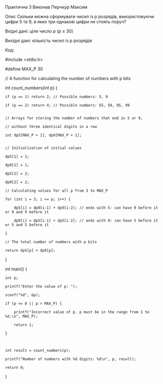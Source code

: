 Практична 3
Виконав Перчкур Максим

Опис
Скільки можна сформувати чисел із р розрядів, використовуючи цифри 5 та 9, в яких три однакові цифри не стоять поруч?

Вхідні дані: ціле число р (р ≤ 30)

Вихідні дані: кількість чисел із р розрядів

Код:


#include <stdio.h>

#define MAX_P 30

// A function for calculating the number of numbers with p bits

int count_numbers(int p) {
  
    if (p == 1) return 2; // Possible numbers: 5, 9
  
    if (p == 2) return 4; // Possible numbers: 55, 59, 95, 99

   
    // Arrays for storing the number of numbers that end in 5 or 9,
   
    // without three identical digits in a row
   
    int dp5[MAX_P + 1], dp9[MAX_P + 1];

  
    // Initialization of initial values
    
    dp5[1] = 1;
    
    dp9[1] = 1;
    
    dp5[2] = 2;
    
    dp9[2] = 2;

    // Calculating values for all p from 3 to MAX_P
    
    for (int i = 3; i <= p; i++) {
    
        dp5[i] = dp9[i-1] + dp9[i-2]; // ends with 5: can have 9 before it or 9 and 9 before it
        
        dp9[i] = dp5[i-1] + dp5[i-2]; // ends with 9: can have 5 before it or 5 and 5 before it
    
    }

    // The total number of numbers with p bits
    
    return dp5[p] + dp9[p];

}

int main() {

    int p;
    
    printf("Enter the value of p: ");
    
    scanf("%d", &p);

    if (p <= 0 || p > MAX_P) {
    
        printf("Incorrect value of p. p must be in the range from 1 to %d.\n", MAX_P);
        
        return 1;
    
    }
    

    
    int result = count_numbers(p);
    
    printf("Number of numbers with %d digits: %d\n", p, result);

    return 0;
}
